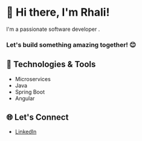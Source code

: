 # 👋 Hi there, I'm Rhali!


I'm a passionate software developer .

 ### Let's build something amazing together! 😊

## 🚀 Technologies & Tools
- Microservices
- Java
- Spring Boot
- Angular

## 🌐 Let's Connect

- [LinkedIn](https://www.linkedin.com/in/mohammed-el-rhali-b401b6209)

